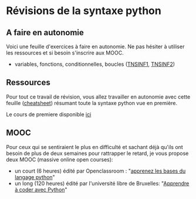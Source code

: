 # Révisions de la syntaxe python

## A faire en autonomie

Voici une feuille d'exercices à faire en autonomie. Ne pas hésiter à utiliser les ressources et si besoin s'inscrire aux MOOC.

- variables, fonctions, conditionnelles, boucles ([TNSINF1](https://moodle.monlycee.net/mod/lti/view.php?id=67691), [TNSINF2](https://moodle.monlycee.net/mod/lti/view.php?id=68444))

## Ressources

Pour tout ce travail de révision, vous allez travailler en autonomie avec cette feuille ([cheatsheet](Cheatsheet/cheatsheet.md)) résumant toute la syntaxe python vue en première.

Le cours de premiere disponible [ici](https://premiere-nsi.vercel.app)

## MOOC

Pour ceux qui se sentiraient le plus en difficulté et sachant déjà qu'ils ont besoin de plus de deux semaines pour rattrapper le retard, je vous propose deux MOOC (massive online open courses):

- un court (6 heures) édité par Openclassroom : "[apprenez les bases du langage python](https://openclassrooms.com/fr/courses/7168871-apprenez-les-bases-du-langage-python)"
- un long (120 heures) édité par l'université libre de Bruxelles: "[Apprendre à coder avec Python](https://www.fun-mooc.fr/fr/cours/apprendre-a-coder-avec-python/)"

